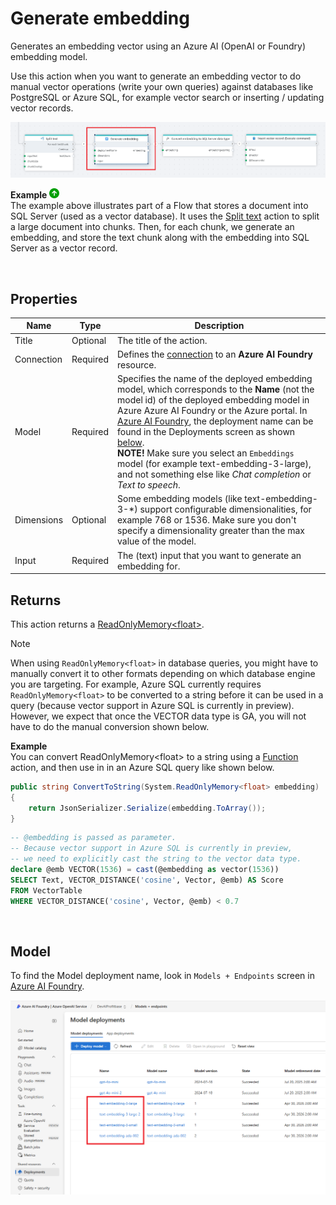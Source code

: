 # Generate embedding

Generates an embedding vector using an Azure AI (OpenAI or Foundry) embedding model.

Use this action when you want to generate an embedding vector to do manual vector operations (write your own queries) against databases like PostgreSQL or Azure SQL, for example vector search or inserting / updating vector records. 

![img](/images/flow/azure-openai-generate-embedding.png)  

**Example** ![img](../../../../images/strz.jpg)  
The example above illustrates part of a Flow that stores a document into SQL Server (used as a vector database). It uses the [Split text](../ai/split-text.md) action to split a large document into chunks. Then, for each chunk, we generate an embedding, and store the text chunk along with the embedding into SQL Server as a vector record.

<br/>

## Properties

| Name            | Type                   | Description                             |
|-----------------|------------------------|-----------------------------------------|
| Title           | Optional               | The title of the action.                |
| Connection      | Required               | Defines the [connection](azure-ai-connection.md) to an **Azure AI Foundry** resource. |
| Model           | Required               | Specifies the name of the deployed embedding model, which corresponds to the **Name** (not the model id) of the deployed embedding model in Azure Azure AI Foundry or the Azure portal. In [Azure AI Foundry](https://ai.azure.com), the deployment name can be found in the Deployments screen as shown [below](#model). <br/> **NOTE!** Make sure you select an `Embeddings` model (for example text-embedding-3-large), and not something else like _Chat completion_ or _Text to speech_.   |
| Dimensions      | Optional               | Some embedding models (like text-embedding-3-*) support configurable dimensionalities, for example 768 or 1536. Make sure you don't specify a dimensionality greater than the max value of the model.| 
| Input           | Required               | The (text) input that you want to generate an embedding for. |


## Returns
This action returns a [ReadOnlyMemory&lt;float&gt;](https://learn.microsoft.com/en-us/dotnet/api/system.readonlymemory-1). 

>[!NOTE]
>When using `ReadOnlyMemory<float>` in database queries, you might have to manually convert it to other formats depending on which database engine you are targeting. For example, Azure SQL currently requires `ReadOnlyMemory<float>` to be converted to a string before it can be used in a query (because vector support in Azure SQL is currently in preview). However, we expect that once the VECTOR data type is GA, you will not have to do the manual conversion shown below.  


**Example**  
You can convert ReadOnlyMemory&lt;float&gt; to a string using a [Function](../built-in/function.md) action, and then use in in an Azure SQL query like shown below.

```csharp
public string ConvertToString(System.ReadOnlyMemory<float> embedding)
{
    return JsonSerializer.Serialize(embedding.ToArray());
}
```

```sql
-- @embedding is passed as parameter. 
-- Because vector support in Azure SQL is currently in preview, 
-- we need to explicitly cast the string to the vector data type. 
declare @emb VECTOR(1536) = cast(@embedding as vector(1536))
SELECT Text, VECTOR_DISTANCE('cosine', Vector, @emb) AS Score 
FROM VectorTable 
WHERE VECTOR_DISTANCE('cosine', Vector, @emb) < 0.7
```

<br/>

## Model
To find the Model deployment name, look in `Models + Endpoints` screen in [Azure AI Foundry](https://ai.azure.com).  

![img](/images/flow/azure-openai-aifoundry-embedding-models.png)
